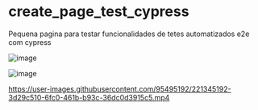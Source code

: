 # create_page_test_cypress
Pequena pagina para testar funcionalidades de tetes automatizados e2e com cypress

![image](https://user-images.githubusercontent.com/95495192/221344105-77a041b3-d0fb-49d6-9982-0bd375af3009.png)

![image](https://user-images.githubusercontent.com/95495192/221344153-dedabd53-b006-4b67-b791-ecbacce52ffe.png)



https://user-images.githubusercontent.com/95495192/221345192-3d29c510-6fc0-461b-b93c-36dc0d3915c5.mp4

